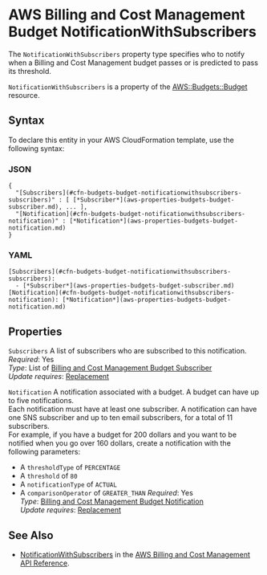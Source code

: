 # AWS Billing and Cost Management Budget NotificationWithSubscribers<a name="aws-properties-budgets-budget-notificationwithsubscribers"></a>

<a name="aws-properties-budgets-budget-notificationwithsubscribers-description"></a>The `NotificationWithSubscribers` property type specifies who to notify when a Billing and Cost Management budget passes or is predicted to pass its threshold\.

<a name="aws-properties-budgets-budget-notificationwithsubscribers-inheritance"></a> `NotificationWithSubscribers` is a property of the [AWS::Budgets::Budget](aws-resource-budgets-budget.md) resource\.

## Syntax<a name="aws-properties-budgets-budget-notificationwithsubscribers-syntax"></a>

To declare this entity in your AWS CloudFormation template, use the following syntax:

### JSON<a name="aws-properties-budgets-budget-notificationwithsubscribers-syntax.json"></a>

```
{
  "[Subscribers](#cfn-budgets-budget-notificationwithsubscribers-subscribers)" : [ [*Subscriber*](aws-properties-budgets-budget-subscriber.md), ... ],
  "[Notification](#cfn-budgets-budget-notificationwithsubscribers-notification)" : [*Notification*](aws-properties-budgets-budget-notification.md)
}
```

### YAML<a name="aws-properties-budgets-budget-notificationwithsubscribers-syntax.yaml"></a>

```
[Subscribers](#cfn-budgets-budget-notificationwithsubscribers-subscribers): 
  - [*Subscriber*](aws-properties-budgets-budget-subscriber.md)
[Notification](#cfn-budgets-budget-notificationwithsubscribers-notification): [*Notification*](aws-properties-budgets-budget-notification.md)
```

## Properties<a name="aws-properties-budgets-budget-notificationwithsubscribers-properties"></a>

`Subscribers`  <a name="cfn-budgets-budget-notificationwithsubscribers-subscribers"></a>
A list of subscribers who are subscribed to this notification\.  
 *Required*: Yes  
 *Type*: List of [Billing and Cost Management Budget Subscriber](aws-properties-budgets-budget-subscriber.md)  
 *Update requires*: [Replacement](using-cfn-updating-stacks-update-behaviors.md#update-replacement)

`Notification`  <a name="cfn-budgets-budget-notificationwithsubscribers-notification"></a>
A notification associated with a budget\. A budget can have up to five notifications\.   
Each notification must have at least one subscriber\. A notification can have one SNS subscriber and up to ten email subscribers, for a total of 11 subscribers\.   
For example, if you have a budget for 200 dollars and you want to be notified when you go over 160 dollars, create a notification with the following parameters:  
+ A `thresholdType` of `PERCENTAGE`
+ A `threshold` of `80`
+ A `notificationType` of `ACTUAL`
+ A `comparisonOperator` of `GREATER_THAN`
 *Required*: Yes  
 *Type*: [Billing and Cost Management Budget Notification](aws-properties-budgets-budget-notification.md)  
 *Update requires*: [Replacement](using-cfn-updating-stacks-update-behaviors.md#update-replacement)

## See Also<a name="aws-properties-budgets-budget-notificationwithsubscribers-seealso"></a>
+ [NotificationWithSubscribers](https://docs.aws.amazon.com/aws-cost-management/latest/APIReference/API_budgets_NotificationWithSubscribers.html) in the [AWS Billing and Cost Management API Reference](https://docs.aws.amazon.com/aws-cost-management/latest/APIReference/Welcome.html)\. 